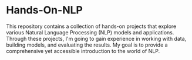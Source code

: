 # Hands-On-NLP
This repository contains a collection of hands-on projects that explore various Natural Language Processing (NLP) models and applications. Through these projects,  I'm going to gain experience in working with data, building models, and evaluating the results. My goal is to provide a comprehensive yet accessible introduction to the world of NLP.
